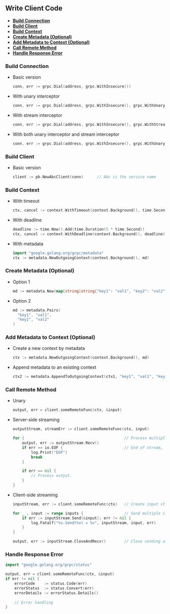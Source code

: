 ## Write Client Code
- [**Build Connection**](#build-connection)
- [**Build Client**](#build-client)
- [**Build Context**](#build-context)
- [**Create Metadata (Optional)**](#create-metadata-optional)
- [**Add Metadata to Context (Optional)**](#add-metadata-to-context-optional)
- [**Call Remote Method**](#call-remote-method)
- [**Handle Response Error**](#handle-response-error)

### Build Connection
- Basic version
  ```go
  conn, err := grpc.Dial(address, grpc.WithInsecure())
  ```
- With unary interceptor
  ```go
  conn, err := grpc.Dial(address, grpc.WithInsecure(), grpc.WithUnaryInterceptor(unaryInterceptorFunc))
  ```
- With stream interceptor
  ```go
  conn, err := grpc.Dial(address, grpc.WithInsecure(), grpc.WithStreamInterceptor(streamInterceptorFunc))
  ```
- With both unary interceptor and stream interceptor
  ```go
  conn, err := grpc.Dial(address, grpc.WithInsecure(), grpc.WithUnaryInterceptor(unaryInterceptorFunc), grpc.WithStreamInterceptor(streamInterceptorFunc))
  ```

### Build Client
- Basic version
  ```go
  client := pb.NewAbcClient(conn)      // Abc is the service name
  ```

### Build Context
- With timeout
  ```go
  ctx, cancel := context.WithTimeout(context.Background(), time.Second * 5)
  ```
- With deadline
  ```go
  deadline := time.Now().Add(time.Duration(5 * time.Second))
  ctx, cancel := context.WithDeadline(context.Background(), deadline)
  ```
- With metadata
  ```go
  import "google.golang.org/grpc/metadata"
  ctx := metadata.NewOutgoingContext(context.Background(), md)
  ```

### Create Metadata (Optional)
- Option 1
  ```go
  md := metadata.New(map[string]string{"key1": "val1", "key2": "val2"})
  ```
- Option 2
  ```go
  md := metadata.Pairs(
    "key1", "val1",
    "key2", "val2"
  )
  ```

### Add Metadata to Context (Optional)
- Create a new context by metadata
  ```go
  ctx := metadata.NewOutgoingContext(context.Background(), md)
  ```
- Append metadata to an existing context
  ```go
  ctx2 := metadata.AppendToOutgoingContext(ctx1, "key1", "val1", "key2", "val2")
  ```
  
### Call Remote Method
- Unary
  ```go
  output, err = client.someRemoteFunc(ctx, &input)
  ```
- Server-side streaming
  ```go
  outputStream, streamErr := client.someRemoteFunc(ctx, input)
  
  for {                                            // Process multiple outputs
      output, err := outputStream.Recv()
      if err == io.EOF {                           // End of stream, break infinite loop
          log.Print("EOF")
          break
      }

      if err == nil {
          // Process output.
      }
  }
  ```
- Client-side streaming
  ```go
  inputStream, err := client.someRemoteFunc(ctx)   // Create input stream
  
  for _ , input := range inputs {                  // Send multiple inputs
      if err := inputStream.Send(&input); err != nil {
          log.Fatalf("%v.Send(%v) = %v", inputStream, input, err)
      }
  }
  
  output, err := inputStream.CloseAndRecv()        // Close sending and get output
  ```

### Handle Response Error
```go
import "google.golang.org/grpc/status"

output, err = client.someRemoteFunc(ctx, &input)
if err != nil {
    errorCode    := status.Code(err)
    errorStatus  := status.Convert(err)
    errorDetails := errorStatus.Details()
    
    // Error handling
}
```
